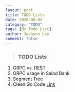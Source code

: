 ```yaml
---
layout: post
title: TODO Lists
date: 2020-08-02
category: "TODO"
tags: [My Todo List]
author: Jaehyun Lee
comment: false
---
```


> ### TODO Lists
1. GRPC vs. REST
2. GRPC usage in Salad Bank
3. Segment Tree
4. Clean Go Code [Link](https://github.com/Pungyeon/clean-go-article)
